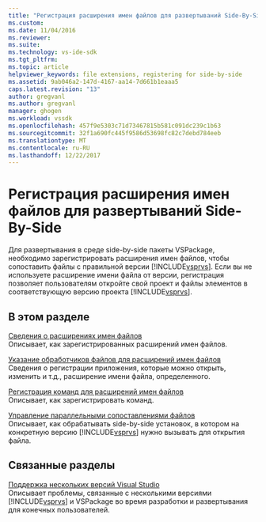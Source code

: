 ```yaml
---
title: "Регистрация расширения имен файлов для развертываний Side-By-Side | Документы Microsoft"
ms.custom: 
ms.date: 11/04/2016
ms.reviewer: 
ms.suite: 
ms.technology: vs-ide-sdk
ms.tgt_pltfrm: 
ms.topic: article
helpviewer_keywords: file extensions, registering for side-by-side
ms.assetid: 9ab046a2-147d-4167-aa14-7d661b1eaaa5
caps.latest.revision: "13"
author: gregvanl
ms.author: gregvanl
manager: ghogen
ms.workload: vssdk
ms.openlocfilehash: 457f9e5303c71d73467815b581c091dc239c1b63
ms.sourcegitcommit: 32f1a690fc445f9586d53698fc82c7debd784eeb
ms.translationtype: MT
ms.contentlocale: ru-RU
ms.lasthandoff: 12/22/2017
---
```

# <a name="registering-file-name-extensions-for-side-by-side-deployments"></a>Регистрация расширения имен файлов для развертываний Side-By-Side
Для развертывания в среде side-by-side пакеты VSPackage, необходимо зарегистрировать расширения имен файлов, чтобы сопоставить файлы с правильной версии [!INCLUDE[vsprvs](../code-quality/includes/vsprvs_md.md)]. Если вы не используете расширение имени файла от версии, регистрация позволяет пользователям откройте свой проект и файлы элементов в соответствующую версию проекта [!INCLUDE[vsprvs](../code-quality/includes/vsprvs_md.md)].  
  
## <a name="in-this-section"></a>В этом разделе  
 [Сведения о расширениях имен файлов](../extensibility/about-file-name-extensions.md)  
 Описывает, как зарегистрированных расширений имен файлов.  
  
 [Указание обработчиков файлов для расширений имен файлов](../extensibility/specifying-file-handlers-for-file-name-extensions.md)  
 Сведения о регистрации приложения, которые можно открыть, изменить и т.д., расширение имени файла, определенного.  
  
 [Регистрация команд для расширений имен файлов](../extensibility/registering-verbs-for-file-name-extensions.md)  
 Описывает, как зарегистрировать команд.  
  
 [Управление параллельными сопоставлениями файлов](../extensibility/managing-side-by-side-file-associations.md)  
 Описывает, как обрабатывать side-by-side установок, в котором на конкретную версию [!INCLUDE[vsprvs](../code-quality/includes/vsprvs_md.md)] нужно вызывать для открытия файла.  
  
## <a name="related-sections"></a>Связанные разделы  
 [Поддержка нескольких версий Visual Studio](../extensibility/supporting-multiple-versions-of-visual-studio.md)  
 Описывает проблемы, связанные с несколькими версиями [!INCLUDE[vsprvs](../code-quality/includes/vsprvs_md.md)] и VSPackage во время разработки и развертывания для конечных пользователей.